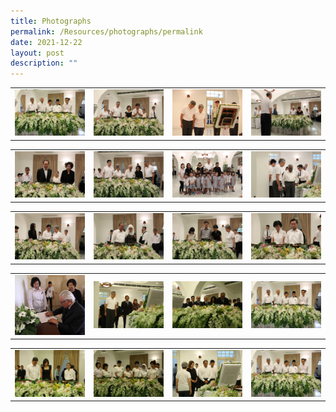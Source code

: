 ```yaml
---
title: Photographs
permalink: /Resources/photographs/permalink
date: 2021-12-22
layout: post
description: ""
---
```

<table><tbody><tr>
<td> <img src="/images/photographs/KEN_7731.jpg" alt="Drawing" style="width: 250px;"> </td>
<td> <img src="/images/photographs/NG__1859.jpg" alt="Drawing" style="width: 250px;"> </td>
<td> <img src="/images/photographs/TTTL9312.jpg" alt="Drawing" style="width: 250px;"> </td>
	<td> <img src="/images/photographs/NG__1899.jpeg" alt="Drawing" style="width: 250px;"> </td>
</tr></tbody></table>



<table><tbody><tr>
<td> <img src="/images/photographs/NG__1801.jpg" alt="Drawing" style="width: 250px;"> </td>
<td> <img src="/images/photographs/NG__1415.jpg" alt="Drawing" style="width: 250px;"> </td>
<td> <img src="/images/photographs/NG__1738.jpg" alt="Drawing" style="width: 250px;"> </td>
	<td> <img src="/images/photographs/NG__1333.jpg" alt="Drawing" style="width: 250px;"> </td>
</tr></tbody></table>

<table><tbody><tr>
<td> <img src="/images/photographs//NG__0576r.jpg" alt="Drawing" style="width: 250px;"> </td>
<td> <img src="/images/photographs/NG__0479r.jpg" alt="Drawing" style="width: 250px;"> </td>
<td> <img src="/images/photographs/NG__0743r.jpg" alt="Drawing" style="width: 250px;"> </td>
	<td> <img src="/images/photographs/NG__0555r.jpg" alt="Drawing" style="width: 250px;"> </td>
</tr></tbody></table>

<table><tbody><tr>
<td> <img src="/images/photographs//NG__0398.jpg" alt="Drawing" style="width: 250px;"> </td>
<td> <img src="/images/photographs/KEN_0265r.jpg" alt="Drawing" style="width: 250px;"> </td>
<td> <img src="/images/photographs/KEN_0278r.jpg" alt="Drawing" style="width: 250px;"> </td>
	<td> <img src="/images/photographs/KEN_7731.jpg" alt="Drawing" style="width: 250px;"> </td>
</tr></tbody></table>

<table><tbody><tr>
<td> <img src="/images/photographs//KEN_0290r.jpg" alt="Drawing" style="width: 250px;"> </td>
<td> <img src="/images/photographs/KEN_0192r.jpg" alt="Drawing" style="width: 250px;"> </td>
<td> <img src="/images/photographs/KEN_0243r.jpg" alt="Drawing" style="width: 250px;"> </td>
	<td> <img src="/images/photographs/KEN_7731.jpg" alt="Drawing" style="width: 250px;"> </td>
</tr></tbody></table>
